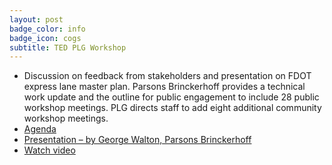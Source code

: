 ```yaml
---
layout: post
badge_color: info
badge_icon: cogs
subtitle: TED PLG Workshop
---
```


* Discussion on feedback from stakeholders and presentation on FDOT express lane master plan. Parsons Brinckerhoff provides a technical work update and the outline for public engagement to include 28 public workshop meetings. PLG directs staff to add eight additional community workshop meetings.
* [Agenda](http://www.hillsboroughcounty.org/DocumentCenter/View/14327 )
* [Presentation – by George Walton, Parsons Brinckerhoff](http://www.hillsboroughcounty.org/DocumentCenter/View/14330)
* [Watch video](http://65.49.32.144/Hillsborough/3057a3f2-a609-4545-8e27-afe290fdbaff/Trans_Econ_Dev_WS_1_14_2015/presentation_file/mgpresenter.html?Stream=low)
